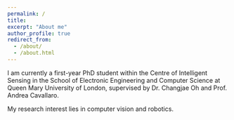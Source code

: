 ```yaml
---
permalink: /
title: 
excerpt: "About me"
author_profile: true
redirect_from: 
  - /about/
  - /about.html
---
```

I am currently a first-year PhD student within the Centre of Intelligent Sensing in the School of Electronic Engineering and Computer Science at Queen Mary University of London, supervised by Dr. Changjae Oh and Prof. Andrea Cavallaro.

My research interest lies in computer vision and robotics.

